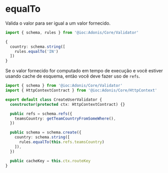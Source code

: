 # equalTo

Valida o valor para ser igual a um valor fornecido.

```ts
import { schema, rules } from '@ioc:Adonis/Core/Validator'

{
  country: schema.string([
    rules.equalTo('IN')
  ])
}
```

Se o valor fornecido for computado em tempo de execução e você estiver usando cache de esquema, então você deve fazer uso de `refs`.

```ts {7-15}
import { schema } from '@ioc:Adonis/Core/Validator'
import { HttpContextContract } from '@ioc:Adonis/Core/HttpContext'

export default class CreateUserValidator {
  constructor(protected ctx: HttpContextContract) {}

  public refs = schema.refs({
    teamsCountry: getTeamCountryFromSomeWhere(),
  })

  public schema = schema.create({
    country: schema.string([
      rules.equalTo(this.refs.teamsCountry)
    ]),
  })

  public cacheKey = this.ctx.routeKey
}
```
